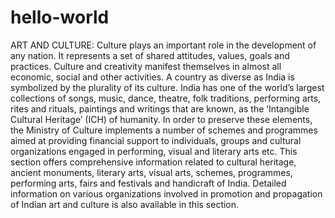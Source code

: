 # hello-world
ART AND CULTURE:
Culture plays an important role in the development of any nation. It represents a set of shared attitudes, values, goals and practices. Culture and creativity manifest themselves in almost all economic, social and other activities. A country as diverse as India is symbolized by the plurality of its culture.
India has one of the world’s largest collections of songs, music, dance, theatre, folk traditions, performing arts, rites and rituals, paintings and writings that are known, as the ‘Intangible Cultural Heritage’ (ICH) of humanity. In order to preserve these elements, the Ministry of Culture implements a number of schemes and programmes aimed at providing financial support to individuals, groups and cultural organizations engaged in performing, visual and literary arts etc.
This section offers comprehensive information related to cultural heritage, ancient monuments, literary arts, visual arts, schemes, programmes, performing arts, fairs and festivals and handicraft of India. Detailed information on various organizations involved in promotion and propagation of Indian art and culture is also available in this section.
